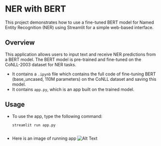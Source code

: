 # NER with BERT

This project demonstrates how to use a fine-tuned BERT model for Named Entity Recognition (NER) using Streamlit for a simple web-based interface.

## Overview

This application allows users to input text and receive NER predictions from a BERT model. The BERT model is pre-trained and fine-tuned on the CoNLL-2003 dataset for NER tasks.

- It contains a `.ipynb` file which contains the full code of fine-tuning BERT (base_uncased, 110M parameters) on the CoNLL dataset and saving this model.
- It contains `app.py`, which is an app built on the trained model.

## Usage

- To use the app, type the following command:

  ```bash
  streamlit run app.py



- Here is an image of running app
![Alt Text](Zsclarx/NER_BERT/image.png)
